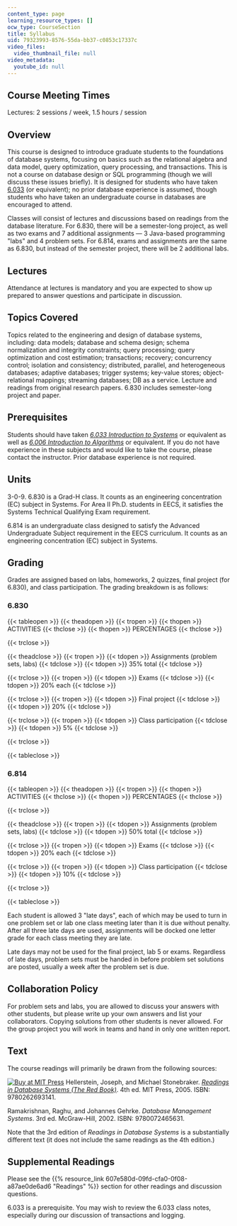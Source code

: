 ```yaml
---
content_type: page
learning_resource_types: []
ocw_type: CourseSection
title: Syllabus
uid: 79323993-8576-55da-bb37-c0853c17337c
video_files:
  video_thumbnail_file: null
video_metadata:
  youtube_id: null
---
```


Course Meeting Times
--------------------

Lectures: 2 sessions / week, 1.5 hours / session

Overview
--------

This course is designed to introduce graduate students to the foundations of database systems, focusing on basics such as the relational algebra and data model, query optimization, query processing, and transactions. This is not a course on database design or SQL programming (though we will discuss these issues briefly). It is designed for students who have taken [6.033](/courses/6-033-computer-system-engineering-spring-2018) (or equivalent); no prior database experience is assumed, though students who have taken an undergraduate course in databases are encouraged to attend.

Classes will consist of lectures and discussions based on readings from the database literature. For 6.830, there will be a semester-long project, as well as two exams and 7 additional assignments — 3 Java-based programming "labs" and 4 problem sets. For 6.814, exams and assignments are the same as 6.830, but instead of the semester project, there will be 2 additional labs.

Lectures
--------

Attendance at lectures is mandatory and you are expected to show up prepared to answer questions and participate in discussion.

Topics Covered
--------------

Topics related to the engineering and design of database systems, including: data models; database and schema design; schema normalization and integrity constraints; query processing; query optimization and cost estimation; transactions; recovery; concurrency control; isolation and consistency; distributed, parallel, and heterogeneous databases; adaptive databases; trigger systems; key-value stores; object-relational mappings; streaming databases; DB as a service. Lecture and readings from original research papers. 6.830 includes semester-long project and paper.

Prerequisites
-------------

Students should have taken [_6.033 Introduction to Systems_](/courses/6-033-computer-system-engineering-spring-2009) or equivalent as well as [_6.006 Introduction to Algorithms_](/courses/6-006-introduction-to-algorithms-spring-2008) or equivalent. If you do not have experience in these subjects and would like to take the course, please contact the instructor. Prior database experience is not required.

Units
-----

3-0-9. 6.830 is a Grad-H class. It counts as an engineering concentration (EC) subject in Systems. For Area II Ph.D. students in EECS, it satisfies the Systems Technical Qualifying Exam requirement.

6.814 is an undergraduate class designed to satisfy the Advanced Undergraduate Subject requirement in the EECS curriculum. It counts as an engineering concentration (EC) subject in Systems.

Grading
-------

Grades are assigned based on labs, homeworks, 2 quizzes, final project (for 6.830), and class participation. The grading breakdown is as follows:

### 6.830

{{< tableopen >}}
{{< theadopen >}}
{{< tropen >}}
{{< thopen >}}
ACTIVITIES
{{< thclose >}}
{{< thopen >}}
PERCENTAGES
{{< thclose >}}

{{< trclose >}}

{{< theadclose >}}
{{< tropen >}}
{{< tdopen >}}
Assignments (problem sets, labs)
{{< tdclose >}}
{{< tdopen >}}
35% total
{{< tdclose >}}

{{< trclose >}}
{{< tropen >}}
{{< tdopen >}}
Exams
{{< tdclose >}}
{{< tdopen >}}
20% each
{{< tdclose >}}

{{< trclose >}}
{{< tropen >}}
{{< tdopen >}}
Final project
{{< tdclose >}}
{{< tdopen >}}
20%
{{< tdclose >}}

{{< trclose >}}
{{< tropen >}}
{{< tdopen >}}
Class participation
{{< tdclose >}}
{{< tdopen >}}
5%
{{< tdclose >}}

{{< trclose >}}

{{< tableclose >}}

### 6.814

{{< tableopen >}}
{{< theadopen >}}
{{< tropen >}}
{{< thopen >}}
ACTIVITIES
{{< thclose >}}
{{< thopen >}}
PERCENTAGES
{{< thclose >}}

{{< trclose >}}

{{< theadclose >}}
{{< tropen >}}
{{< tdopen >}}
Assignments (problem sets, labs)
{{< tdclose >}}
{{< tdopen >}}
50% total
{{< tdclose >}}

{{< trclose >}}
{{< tropen >}}
{{< tdopen >}}
Exams
{{< tdclose >}}
{{< tdopen >}}
20% each
{{< tdclose >}}

{{< trclose >}}
{{< tropen >}}
{{< tdopen >}}
Class participation
{{< tdclose >}}
{{< tdopen >}}
10%
{{< tdclose >}}

{{< trclose >}}

{{< tableclose >}}

Each student is allowed 3 "late days", each of which may be used to turn in one problem set or lab one class meeting later than it is due without penalty. After all three late days are used, assignments will be docked one letter grade for each class meeting they are late.

Late days may not be used for the final project, lab 5 or exams. Regardless of late days, problem sets must be handed in before problem set solutions are posted, usually a week after the problem set is due.

Collaboration Policy
--------------------

For problem sets and labs, you are allowed to discuss your answers with other students, but please write up your own answers and list your collaborators. Copying solutions from other students is never allowed. For the group project you will work in teams and hand in only one written report.

Text
----

The course readings will primarily be drawn from the following sources:

[![Buy at MIT Press](/images/mp_logo.gif)](https://mitpress.mit.edu/9780262693141) Hellerstein, Joseph, and Michael Stonebraker. [_Readings in Database Systems (The Red Book)_](https://mitpress.mit.edu/9780262693141). 4th ed. MIT Press, 2005. ISBN: 9780262693141.

Ramakrishnan, Raghu, and Johannes Gehrke. _Database Management Systems_. 3rd ed. McGraw-Hill, 2002. ISBN: 9780072465631.

Note that the 3rd edition of _Readings in Database Systems_ is a substantially different text (it does not include the same readings as the 4th edition.)

Supplemental Readings
---------------------

Please see the {{% resource_link 607e580d-09fd-cfa0-0f08-a87ae0de6ad6 "Readings" %}} section for other readings and discussion questions.

6.033 is a prerequisite. You may wish to review the 6.033 class notes, especially during our discussion of transactions and logging.